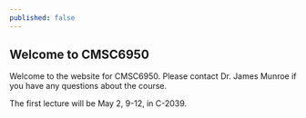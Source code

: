 ```yaml
---
published: false
---
```


## Welcome to CMSC6950

Welcome to the website for CMSC6950.  Please contact Dr. James Munroe if you have any questions about the course.

The first lecture will be May 2, 9-12, in C-2039.  
